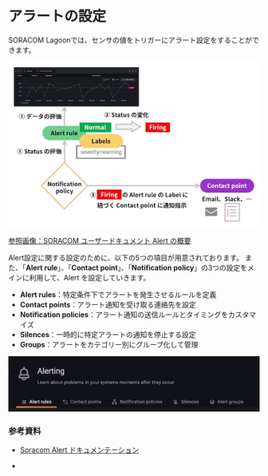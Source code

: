 # アラートの設定

SORACOM Lagoonでは、センサの値をトリガーにアラート設定をすることができます。

![](../../../../images/agri/example/soracom/alart/alert_setting/alert_1.jpg#center)

[参照画像：SORACOM ユーザードキュメント Alert の概要](https://users.soracom.io/ja-jp/docs/lagoon-v3/alert-overview/)


Alert設定に関する設定のために、以下の5つの項目が用意されております。
また、「**Alert rule**」、「**Contact point**」、「**Notification policy**」の3つの設定をメインに利用して、Alert を設定していきます。

- **Alert rules**：特定条件下でアラートを発生させるルールを定義
- **Contact points**：アラート通知を受け取る連絡先を設定
- **Notification policies**：アラート通知の送信ルールとタイミングをカスタマイズ
- **Silences**：一時的に特定アラートの通知を停止する設定
- **Groups**：アラートをカテゴリー別にグループ化して管理


![](../../../../images/agri/example/soracom/alart/alert_setting/alert_2.jpg#center)





### 参考資料

- [Soracom Alert ドキュメンテーション](https://users.soracom.io/ja-jp/docs/lagoon-v3/alert-overview/)

- 